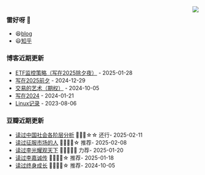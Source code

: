 <img align="right" src="https://github-readme-stats.vercel.app/api?username=chenwingsing&show_icons=true&icon_color=CE1D2D&text_color=718096&bg_color=ffffff&hide_title=true" />

### 雷好呀 👋

- 😆[blog](https://chenwingsing.github.io/)
- 😃[知乎](https://www.zhihu.com/people/chen-yong-cheng-46)

### 博客近期更新
<!-- START_SECTION:blog -->
* <a href='https://chenwingsing.github.io/2025/01/28/ETF%E7%9B%91%E6%8E%A7%E7%AD%96%E7%95%A5%EF%BC%88%E5%86%99%E5%9C%A82025%E9%99%A4%E5%A4%95%E5%A4%9C%EF%BC%89/' target='_blank'>ETF监控策略（写在2025除夕夜）</a> - 2025-01-28
* <a href='https://chenwingsing.github.io/2024/12/29/%E5%86%99%E5%9C%A82025%E5%89%8D%E5%A4%95/' target='_blank'>写在2025前夕</a> - 2024-12-29
* <a href='https://chenwingsing.github.io/2024/10/05/%E4%BA%A4%E6%98%93%E7%9A%84%E8%89%BA%E6%9C%AF/' target='_blank'>交易的艺术（期权）</a> - 2024-10-05
* <a href='https://chenwingsing.github.io/2024/01/21/%E5%86%99%E5%9C%A82024/' target='_blank'>写在2024</a> - 2024-01-21
* <a href='https://chenwingsing.github.io/2023/08/06/Linux%E8%AE%B0%E5%BD%95/' target='_blank'>Linux记录</a> - 2023-08-06
<!-- END_SECTION:blog -->

### 豆瓣近期更新
<!-- START_SECTION:douban -->
* <a href='https://book.douban.com/subject/35485315/' target='_blank'>读过中国社会各阶层分析</a> 🌟🌟🌟☆☆ 还行- 2025-02-11
* <a href='https://book.douban.com/subject/35350092/' target='_blank'>读过征服市场的人</a> 🌟🌟🌟🌟☆ 推荐- 2025-02-08
* <a href='https://book.douban.com/subject/26413154/' target='_blank'>读过李光耀观天下</a> 🌟🌟🌟🌟🌟 力荐- 2025-01-20
* <a href='https://book.douban.com/subject/34906310/' target='_blank'>读过李嘉诚传</a> 🌟🌟🌟🌟☆ 推荐- 2025-01-18
* <a href='https://book.douban.com/subject/27154533/' target='_blank'>读过终身成长</a> 🌟🌟🌟🌟☆ 推荐- 2024-10-05
<!-- END_SECTION:douban -->

<!--
**chenwingsing/chenwingsing** is a ✨ _special_ ✨ repository because its `README.md` (this file) appears on your GitHub profile.

Here are some ideas to get you started:

- 🔭 I’m currently working on ...
- 🌱 I’m currently learning ...
- 👯 I’m looking to collaborate on ...
- 🤔 I’m looking for help with ...
- 💬 Ask me about ...
- 📫 How to reach me: ...
- 😄 Pronouns: ...
- ⚡ Fun fact: ...
-->
